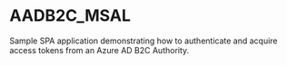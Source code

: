 # AADB2C_MSAL
Sample SPA application demonstrating how to authenticate and acquire access tokens from an Azure AD B2C Authority.
